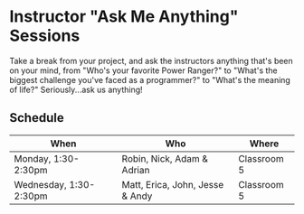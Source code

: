 # Instructor "Ask Me Anything" Sessions

Take a break from your project, and ask the instructors anything that's been on your mind, from "Who's your favorite Power Ranger?" to "What's the biggest challenge you've faced as a programmer?" to "What's the meaning of life?" Seriously...ask us anything!

## Schedule


| When | Who | Where |
|--------|--------|---|
| Monday, 1:30-2:30pm | Robin, Nick, Adam & Adrian | Classroom 5 |
| Wednesday, 1:30-2:30pm | Matt, Erica, John, Jesse & Andy | Classroom 5 |
